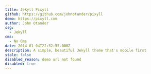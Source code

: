 ```yaml
---
title: Jekyll Pixyll
github: https://github.com/johnotander/pixyll
demo: https://pixyll.com
author: John Otander
ssg:
  - Jekyll
cms:
  - No Cms
date: 2014-01-04T22:52:55.000Z
description: A simple, beautiful Jekyll theme that's mobile first
stale: false
disabled_reason: demo url not found
disabled: true
---
```

